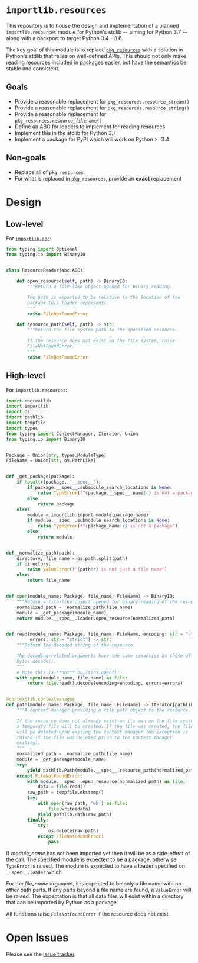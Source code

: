 # `importlib.resources`
This repository is to house the design and implementation of a planned
`importlib.resources` module for Python's stdlib -- aiming for
Python 3.7 -- along with a backport to target Python 3.4 - 3.6.

The key goal of this module is to replace
[`pkg_resources`](https://setuptools.readthedocs.io/en/latest/pkg_resources.html)
with a solution in Python's stdlib that relies on well-defined APIs.
This should not only make reading resources included in packages easier,
but have the semantics be stable and consistent.

## Goals
- Provide a reasonable replacement for `pkg_resources.resource_stream()`
- Provide a reasonable replacement for `pkg_resources.resource_string()`
- Provide a reasonable replacement for `pkg_resources.resource_filename()`
- Define an ABC for loaders to implement for reading resources
- Implement this in the stdlib for Python 3.7
- Implement a package for PyPI which will work on Python >=3.4

## Non-goals
- Replace all of `pkg_resources`
- For what is replaced in `pkg_resources`, provide an **exact**
  replacement

# Design

## Low-level
For [`importlib.abc`](https://docs.python.org/3/library/importlib.html#module-importlib.abc):
```python
from typing import Optional
from typing.io import BinaryIO


class ResourceReader(abc.ABC):

    def open_resource(self, path) -> BinaryIO:
        """Return a file-like object opened for binary reading.

        The path is expected to be relative to the location of the
        package this loader represents.
        """
        raise FileNotFoundError

    def resource_path(self, path) -> str:
        """Return the file system path to the specified resource.

        If the resource does not exist on the file system, raise
        FileNotFoundError.
        """
        raise FileNotFoundError
```

## High-level
For `importlib.resources`:
```python
import contextlib
import importlib
import os
import pathlib
import tempfile
import types
from typing import ContextManager, Iterator, Union
from typing.io import BinaryIO


Package = Union[str, types.ModuleType]
FileName = Union[str, os.PathLike]


def _get_package(package):
    if hasattr(package, '__spec__'):
        if package.__spec__.submodule_search_locations is None:
            raise TypeError(f"{package.__spec__.name!r} is not a package")
        else:
            return package
    else:
        module = importlib.import_module(package_name)
        if module.__spec__.submodule_search_locations is None:
            raise TypeError(f"{package_name!r} is not a package")
        else:
            return module


def _normalize_path(path):
    directory, file_name = os.path.split(path)
    if directory:
        raise ValueError(f"{path!r} is not just a file name")
    else:
        return file_name


def open(module_name: Package, file_name: FileName) -> BinaryIO:
    """Return a file-like object opened for binary-reading of the resource."""
    normalized_path = _normalize_path(file_name)
    module = _get_package(module_name)
    return module.__spec__.loader.open_resource(normalized_path)


def read(module_name: Package, file_name: FileName, encoding: str = "utf-8",
         errors: str = "strict") -> str:
    """Return the decoded string of the resource.

    The decoding-related arguments have the same semantics as those of
    bytes.decode().
    """
    # Note this is **not** builtins.open()!
    with open(module_name, file_name) as file:
        return file.read().decode(encoding=encoding, errors=errors)


@contextlib.contextmanager
def path(module_name: Package, file_name: FileName) -> Iterator[pathlib.Path]:
    """A context manager providing a file path object to the resource.

    If the resource does not already exist on its own on the file system,
    a temporary file will be created. If the file was created, the file
    will be deleted upon exiting the context manager (no exception is
    raised if the file was deleted prior to the context manager
    exiting).
    """
    normalized_path = _normalize_path(file_name)
    module = _get_package(module_name)
    try:
        yield pathlib.Path(module.__spec__.resource_path(normalized_path))
    except FileNotFoundError:
        with module.__spec__.open_resource(normalized_path) as file:
            data = file.read()
        raw_path = tempfile.mkstemp()
        try:
            with open(raw_path, 'wb') as file:
                file.write(data)
            yield pathlib.Path(raw_path)
        finally:
            try:
                os.delete(raw_path)
            except FileNotFoundError:
                pass
```

If *module_name* has not been imported yet then it will be as a
side-effect of the call. The specified module is expected to be a
package, otherwise `TypeError` is raised. The module is expected to
have a loader specified on `__spec__.loader` which

For the *file_name* argument, it is expected to be only a file name with
no other path parts. If any parts beyond a file name are found, a `ValueError`
will be raised. The expectation is that all data files will exist within
a directory that can be imported by Python as a package.

All functions raise `FileNotFoundError` if the resource does not exist.


# Open Issues
Please see the
[issue tracker](https://github.com/brettcannon/importlib_resources/issues).

